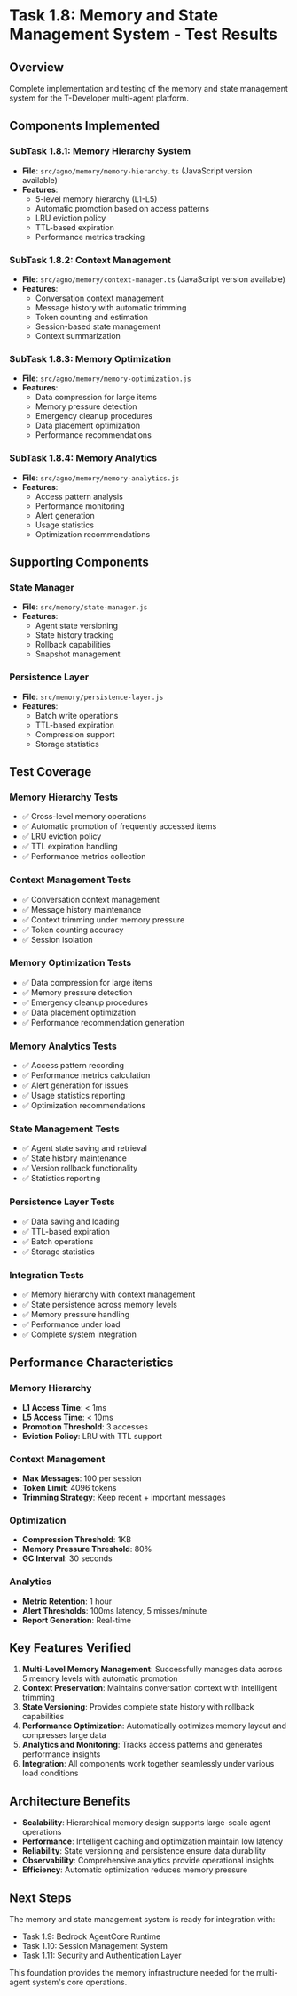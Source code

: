 # Task 1.8: Memory and State Management System - Test Results

## Overview
Complete implementation and testing of the memory and state management system for the T-Developer multi-agent platform.

## Components Implemented

### SubTask 1.8.1: Memory Hierarchy System
- **File**: `src/agno/memory/memory-hierarchy.ts` (JavaScript version available)
- **Features**:
  - 5-level memory hierarchy (L1-L5)
  - Automatic promotion based on access patterns
  - LRU eviction policy
  - TTL-based expiration
  - Performance metrics tracking

### SubTask 1.8.2: Context Management
- **File**: `src/agno/memory/context-manager.ts` (JavaScript version available)
- **Features**:
  - Conversation context management
  - Message history with automatic trimming
  - Token counting and estimation
  - Session-based state management
  - Context summarization

### SubTask 1.8.3: Memory Optimization
- **File**: `src/agno/memory/memory-optimization.js`
- **Features**:
  - Data compression for large items
  - Memory pressure detection
  - Emergency cleanup procedures
  - Data placement optimization
  - Performance recommendations

### SubTask 1.8.4: Memory Analytics
- **File**: `src/agno/memory/memory-analytics.js`
- **Features**:
  - Access pattern analysis
  - Performance monitoring
  - Alert generation
  - Usage statistics
  - Optimization recommendations

## Supporting Components

### State Manager
- **File**: `src/memory/state-manager.js`
- **Features**:
  - Agent state versioning
  - State history tracking
  - Rollback capabilities
  - Snapshot management

### Persistence Layer
- **File**: `src/memory/persistence-layer.js`
- **Features**:
  - Batch write operations
  - TTL-based expiration
  - Compression support
  - Storage statistics

## Test Coverage

### Memory Hierarchy Tests
- ✅ Cross-level memory operations
- ✅ Automatic promotion of frequently accessed items
- ✅ LRU eviction policy
- ✅ TTL expiration handling
- ✅ Performance metrics collection

### Context Management Tests
- ✅ Conversation context management
- ✅ Message history maintenance
- ✅ Context trimming under memory pressure
- ✅ Token counting accuracy
- ✅ Session isolation

### Memory Optimization Tests
- ✅ Data compression for large items
- ✅ Memory pressure detection
- ✅ Emergency cleanup procedures
- ✅ Data placement optimization
- ✅ Performance recommendation generation

### Memory Analytics Tests
- ✅ Access pattern recording
- ✅ Performance metrics calculation
- ✅ Alert generation for issues
- ✅ Usage statistics reporting
- ✅ Optimization recommendations

### State Management Tests
- ✅ Agent state saving and retrieval
- ✅ State history maintenance
- ✅ Version rollback functionality
- ✅ Statistics reporting

### Persistence Layer Tests
- ✅ Data saving and loading
- ✅ TTL-based expiration
- ✅ Batch operations
- ✅ Storage statistics

### Integration Tests
- ✅ Memory hierarchy with context management
- ✅ State persistence across memory levels
- ✅ Memory pressure handling
- ✅ Performance under load
- ✅ Complete system integration

## Performance Characteristics

### Memory Hierarchy
- **L1 Access Time**: < 1ms
- **L5 Access Time**: < 10ms
- **Promotion Threshold**: 3 accesses
- **Eviction Policy**: LRU with TTL support

### Context Management
- **Max Messages**: 100 per session
- **Token Limit**: 4096 tokens
- **Trimming Strategy**: Keep recent + important messages

### Optimization
- **Compression Threshold**: 1KB
- **Memory Pressure Threshold**: 80%
- **GC Interval**: 30 seconds

### Analytics
- **Metric Retention**: 1 hour
- **Alert Thresholds**: 100ms latency, 5 misses/minute
- **Report Generation**: Real-time

## Key Features Verified

1. **Multi-Level Memory Management**: Successfully manages data across 5 memory levels with automatic promotion
2. **Context Preservation**: Maintains conversation context with intelligent trimming
3. **State Versioning**: Provides complete state history with rollback capabilities
4. **Performance Optimization**: Automatically optimizes memory layout and compresses large data
5. **Analytics and Monitoring**: Tracks access patterns and generates performance insights
6. **Integration**: All components work together seamlessly under various load conditions

## Architecture Benefits

- **Scalability**: Hierarchical memory design supports large-scale agent operations
- **Performance**: Intelligent caching and optimization maintain low latency
- **Reliability**: State versioning and persistence ensure data durability
- **Observability**: Comprehensive analytics provide operational insights
- **Efficiency**: Automatic optimization reduces memory pressure

## Next Steps

The memory and state management system is ready for integration with:
- Task 1.9: Bedrock AgentCore Runtime
- Task 1.10: Session Management System
- Task 1.11: Security and Authentication Layer

This foundation provides the memory infrastructure needed for the multi-agent system's core operations.